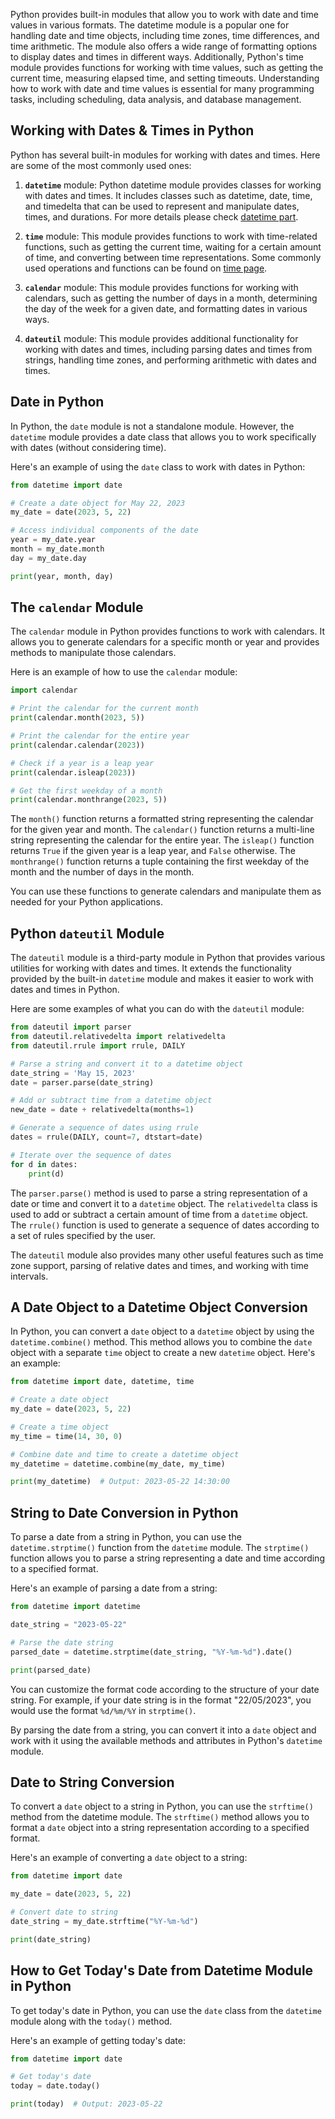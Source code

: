 Python provides built-in modules that allow you to work with date and time values in various formats. The datetime module is a popular one for handling date and time objects, including time zones, time differences, and time arithmetic. The module also offers a wide range of formatting options to display dates and times in different ways. Additionally, Python's time module provides functions for working with time values, such as getting the current time, measuring elapsed time, and setting timeouts. Understanding how to work with date and time values is essential for many programming tasks, including scheduling, data analysis, and database management.

## Working with Dates & Times in Python

Python has several built-in modules for working with dates and times. Here are some of the most commonly used ones:

1. **`datetime`** module: Python datetime module provides classes for working with dates and times. It includes classes such as datetime, date, time, and timedelta that can be used to represent and manipulate dates, times, and durations. For more details please check [datetime part](https://github.com/almargit/diveintopython/blob/datetime/learn/date/datetime.md).

2. **`time`** module: This module provides functions to work with time-related functions, such as getting the current time, waiting for a certain amount of time, and converting between time representations. Some commonly used operations and functions can be found on [time page](https://github.com/almargit/diveintopython/blob/datetime/learn/date/time.md).

3. **`calendar`** module: This module provides functions for working with calendars, such as getting the number of days in a month, determining the day of the week for a given date, and formatting dates in various ways.

4. **`dateutil`** module: This module provides additional functionality for working with dates and times, including parsing dates and times from strings, handling time zones, and performing arithmetic with dates and times.

## Date in Python

In Python, the `date` module is not a standalone module. However, the `datetime` module provides a date class that allows you to work specifically with dates (without considering time).

Here's an example of using the `date` class to work with dates in Python:

```python
from datetime import date

# Create a date object for May 22, 2023
my_date = date(2023, 5, 22)

# Access individual components of the date
year = my_date.year
month = my_date.month
day = my_date.day

print(year, month, day)
```

## The `calendar` Module

The `calendar` module in Python provides functions to work with calendars. It allows you to generate calendars for a specific month or year and provides methods to manipulate those calendars.

Here is an example of how to use the `calendar` module:

```python
import calendar

# Print the calendar for the current month
print(calendar.month(2023, 5))

# Print the calendar for the entire year
print(calendar.calendar(2023))

# Check if a year is a leap year
print(calendar.isleap(2023))

# Get the first weekday of a month
print(calendar.monthrange(2023, 5))
```

The `month()` function returns a formatted string representing the calendar for the given year and month. The `calendar()` function returns a multi-line string representing the calendar for the entire year. The `isleap()` function returns `True` if the given year is a leap year, and `False` otherwise. The `monthrange()` function returns a tuple containing the first weekday of the month and the number of days in the month.

You can use these functions to generate calendars and manipulate them as needed for your Python applications.

## Python `dateutil` Module

The `dateutil` module is a third-party module in Python that provides various utilities for working with dates and times. It extends the functionality provided by the built-in `datetime` module and makes it easier to work with dates and times in Python.

Here are some examples of what you can do with the `dateutil` module:

```python
from dateutil import parser
from dateutil.relativedelta import relativedelta
from dateutil.rrule import rrule, DAILY

# Parse a string and convert it to a datetime object
date_string = 'May 15, 2023'
date = parser.parse(date_string)

# Add or subtract time from a datetime object
new_date = date + relativedelta(months=1)

# Generate a sequence of dates using rrule
dates = rrule(DAILY, count=7, dtstart=date)

# Iterate over the sequence of dates
for d in dates:
    print(d)
```

The `parser.parse()` method is used to parse a string representation of a date or time and convert it to a `datetime` object. The `relativedelta` class is used to add or subtract a certain amount of time from a `datetime` object. The `rrule()` function is used to generate a sequence of dates according to a set of rules specified by the user.

The `dateutil` module also provides many other useful features such as time zone support, parsing of relative dates and times, and working with time intervals.

## A Date Object to a Datetime Object Conversion

In Python, you can convert a `date` object to a `datetime` object by using the `datetime.combine()` method. This method allows you to combine the `date` object with a separate `time` object to create a new `datetime` object. Here's an example:

```python
from datetime import date, datetime, time

# Create a date object
my_date = date(2023, 5, 22)

# Create a time object
my_time = time(14, 30, 0)

# Combine date and time to create a datetime object
my_datetime = datetime.combine(my_date, my_time)

print(my_datetime)  # Output: 2023-05-22 14:30:00
```

## String to Date Conversion in Python

To parse a date from a string in Python, you can use the `datetime.strptime()` function from the `datetime` module. The `strptime()` function allows you to parse a string representing a date and time according to a specified format.

Here's an example of parsing a date from a string:

```python
from datetime import datetime

date_string = "2023-05-22"

# Parse the date string
parsed_date = datetime.strptime(date_string, "%Y-%m-%d").date()

print(parsed_date)
```

You can customize the format code according to the structure of your date string. For example, if your date string is in the format "22/05/2023", you would use the format `%d/%m/%Y` in `strptime()`.

By parsing the date from a string, you can convert it into a `date` object and work with it using the available methods and attributes in Python's `datetime` module.

## Date to String Conversion

To convert a `date` object to a string in Python, you can use the `strftime()` method from the datetime module. The `strftime()` method allows you to format a `date` object into a string representation according to a specified format.

Here's an example of converting a `date` object to a string:

```python
from datetime import date

my_date = date(2023, 5, 22)

# Convert date to string
date_string = my_date.strftime("%Y-%m-%d")

print(date_string)
```

## How to Get Today's Date from Datetime Module in Python

To get today's date in Python, you can use the `date` class from the `datetime` module along with the `today()` method.

Here's an example of getting today's date:

```python
from datetime import date

# Get today's date
today = date.today()

print(today)  # Output: 2023-05-22
```
